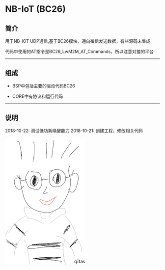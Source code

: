 ﻿
# NB-IoT (BC26) 

## 简介

用于NB-IOT UDP通信,基于BC26模块，通向微信发送数据，有些源码未集成

代码中使用的AT指令是BC26_LwM2M_AT_Commands，所以注意对接的平台



---

## 组成

- BSP中包括主要的驱动代码BC26

- CORE中有协议和运行代码

---

## 说明

2018-10-22: 测试低功耗唤醒能力
2018-10-21: 创建工程，修改相关代码

[![sites](qitas/qitas.png)](http://www.qitas.cn)
